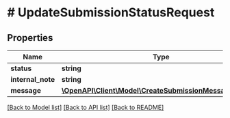 # # UpdateSubmissionStatusRequest

## Properties

Name | Type | Description | Notes
------------ | ------------- | ------------- | -------------
**status** | **string** |  |
**internal_note** | **string** |  | [optional]
**message** | [**\OpenAPI\Client\Model\CreateSubmissionMessageRequest**](CreateSubmissionMessageRequest.md) |  | [optional]

[[Back to Model list]](../../README.md#models) [[Back to API list]](../../README.md#endpoints) [[Back to README]](../../README.md)
